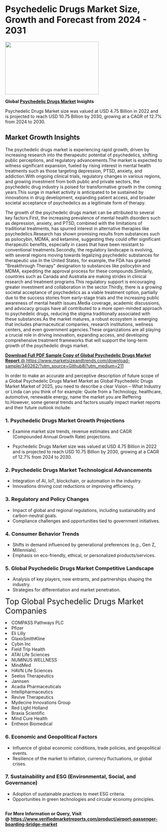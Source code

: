 <H1>Psychedelic Drugs Market Size, Growth and Forecast from 2024 - 2031</H1><img class="aligncenter size-medium wp-image-584254" src="https://thirdeyenews.in/wp-content/uploads/2024/09/Global-Market-Research-300x168.jpeg" alt="" width="300" height="168" /><p><strong>Global&nbsp;<a href="https://www.marketsizeandtrends.com/download-sample/340262/?utm_source=Github8j?utm_medium=211">Psychedelic Drugs Market</a> Insights</strong></p><p>Psychedelic Drugs Market size was valued at USD 4.75 Billion in 2022 and is projected to reach USD 10.75 Billion by 2030, growing at a CAGR of 12.7% from 2024 to 2030.</p><p><h2>Market Growth Insights</h2> <p>The psychedelic drugs market is experiencing rapid growth, driven by increasing research into the therapeutic potential of psychedelics, shifting public perceptions, and regulatory advancements.The market is expected to witness significant expansion, fueled by rising interest in mental health treatments such as those targeting depression, PTSD, anxiety, and addiction.With ongoing clinical trials, regulatory changes in various regions, and growing investment from both public and private sectors, the psychedelic drug industry is poised for transformative growth in the coming years.This surge in market activity is anticipated to be sustained by innovations in drug development, expanding patient access, and broader societal acceptance of psychedelics as a legitimate form of therapy.</p> <p><a href="#"></a></p> <p>The growth of the psychedelic drugs market can be attributed to several key factors.First, the increasing prevalence of mental health disorders such as depression, anxiety, and PTSD, combined with the limitations of traditional treatments, has spurred interest in alternative therapies like psychedelics.Research has shown promising results from substances such as psilocybin, MDMA, and ketamine, suggesting they could offer significant therapeutic benefits, especially in cases that have been resistant to conventional treatments.Secondly, the regulatory landscape is evolving, with several regions moving towards legalizing psychedelic substances for therapeutic use.In the United States, for example, the FDA has granted "Breakthrough Therapy" designation to substances like psilocybin and MDMA, expediting the approval process for these compounds.Similarly, countries such as Canada and Australia are making strides in clinical research and treatment programs.This regulatory support is encouraging greater investment and collaboration in the sector.Thirdly, there is a growing societal acceptance of psychedelics as a viable treatment option, partially due to the success stories from early-stage trials and the increasing public awareness of mental health issues.Media coverage, academic discussions, and advocacy groups have all contributed to a more open-minded approach to psychedelic drugs, reducing the stigma traditionally associated with these substances.As the market matures, a robust ecosystem is emerging that includes pharmaceutical companies, research institutions, wellness centers, and even government agencies.These organizations are all playing a crucial role in driving innovation, expanding access, and developing comprehensive treatment frameworks that will support the long-term growth of the psychedelic drugs market.</p> <p><a href="#"></p><p><span class=""><strong>Download Full PDF Sample Copy of Global Psychedelic Drugs Market Report</strong> @ <a href="https://www.marketsizeandtrends.com/download-sample/340262/?utm_source=Github8j?utm_medium=211" target="_blank">https://www.marketsizeandtrends.com/download-sample/340262/?utm_source=Github8j?utm_medium=211</a></span></p><p>In order to make an accurate and perceptive description of future scope of a Global&nbsp;Psychedelic Drugs Market Market as Global&nbsp;Psychedelic Drugs Market Market of 2025, you need to describe a clear Vision &ndash; What Industry or Linda can you think of for example: Quote from a Technology, healthcare, automotive, renewable energy, name the market you are Reffering to.However, some general trends and factors usually impact market reports and their future outlook include:</p><h3>1.&nbsp;<strong>Psychedelic Drugs Market Growth Projections</strong></h3><ul><li>Examine market size trends, revenue estimates and CAGR (Compounded Annual Growth Rate) projections.</li><li><p>Psychedelic Drugs Market size was valued at USD 4.75 Billion in 2022 and is projected to reach USD 10.75 Billion by 2030, growing at a CAGR of 12.7% from 2024 to 2030.</p></li></ul><h3>2.&nbsp;<strong>Psychedelic Drugs Market Technological Advancements</strong></h3><ul><li>Integration of AI, IoT, blockchain, or automation in the industry.</li><li>Innovations driving cost reductions or improving efficiency.</li></ul><h3>3.&nbsp;<strong>Regulatory and Policy Changes</strong></h3><ul><li>Impact of global and regional regulations, including sustainability and carbon-neutral goals.</li><li>Compliance challenges and opportunities tied to government initiatives.</li></ul><h3>4.&nbsp;<strong>Consumer Behavior Trends</strong></h3><ul><li>Shifts in demand influenced by generational preferences (e.g., Gen Z, Millennials).</li><li>Emphasis on eco-friendly, ethical, or personalized products/services.</li></ul><h3>5.&nbsp;<strong>Global Psychedelic Drugs Market Competitive Landscape</strong></h3><ul><li>Analysis of key players, new entrants, and partnerships shaping the industry.</li><li>Strategies for differentiation and market penetration.</li></ul><p data-pm-slice="1 1 []"><span style="color: inherit; font-family: inherit; font-size: 25px;">Top Global Psychedelic Drugs Market Companies</span></p><div class="" data-test-id=""><p><li>COMPASS Pathways PLC</li><li> Pfizer</li><li> Eli Lilly</li><li> GlaxoSmithKline</li><li> Cybin Inc</li><li> Field Trip Health</li><li> ATAI Life Sciences</li><li> NUMINUS WELLNESS</li><li> MindMed</li><li> HAVN Life Sciences</li><li> Seelos Therapeutics</li><li> Jannsen</li><li> Acadia Pharmaceuticals</li><li> Intellipharmaceutics</li><li> Revive Therapeutics</li><li> Mydecine Innovations Group</li><li> Red Light Holland</li><li> Braxia Scientific</li><li> Mind Cure Health</li><li> Entheon Biomedical</li></p></div><h3>6.&nbsp;<strong>Economic and Geopolitical Factors</strong></h3><ul><li>Influence of global economic conditions, trade policies, and geopolitical events.</li><li>Resilience of the market to inflation, currency fluctuations, or global crises.</li></ul><h3>7.&nbsp;<strong>Sustainability and ESG (Environmental, Social, and Governance)</strong></h3><ul><li>Adoption of sustainable practices to meet ESG criteria.</li><li>Opportunities in green technologies and circular economy principles.</li></ul><h2><strong style="font-size: 14px;">For More Information or Query, Visit @&nbsp;</strong><a style="background-color: #ffffff; font-size: 14px;" href="https://www.marketsizeandtrends.com/report/psychedelic-drugs-market/" target="_blank">https://www.verifiedmarketreports.com/product/airport-passenger-boarding-bridge-market</a></h2>